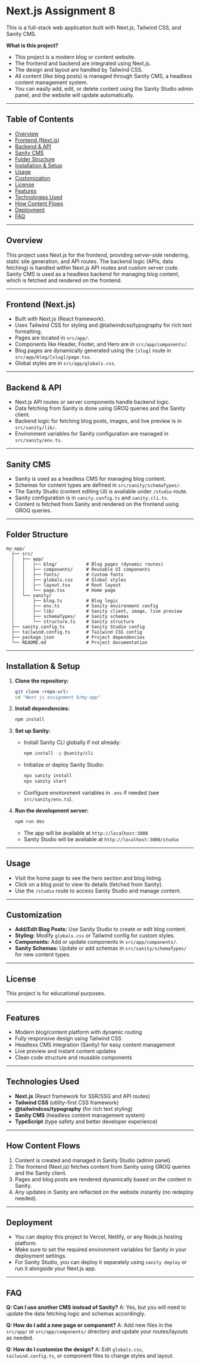 # Next.js Assignment 8

This is a full-stack web application built with Next.js, Tailwind CSS, and Sanity CMS.

**What is this project?**

- This project is a modern blog or content website.
- The frontend and backend are integrated using Next.js.
- The design and layout are handled by Tailwind CSS.
- All content (like blog posts) is managed through Sanity CMS, a headless content management system.
- You can easily add, edit, or delete content using the Sanity Studio admin panel, and the website will update automatically.

---

## Table of Contents
- [Overview](#overview)
- [Frontend (Next.js)](#frontend-nextjs)
- [Backend & API](#backend--api)
- [Sanity CMS](#sanity-cms)
- [Folder Structure](#folder-structure)
- [Installation & Setup](#installation--setup)
- [Usage](#usage)
- [Customization](#customization)
- [License](#license)
- [Features](#features)
- [Technologies Used](#technologies-used)
- [How Content Flows](#how-content-flows)
- [Deployment](#deployment)
- [FAQ](#faq)

---

## Overview
This project uses Next.js for the frontend, providing server-side rendering, static site generation, and API routes. The backend logic (APIs, data fetching) is handled within Next.js API routes and custom server code. Sanity CMS is used as a headless backend for managing blog content, which is fetched and rendered on the frontend.

---

## Frontend (Next.js)
- Built with Next.js (React framework).
- Uses Tailwind CSS for styling and @tailwindcss/typography for rich text formatting.
- Pages are located in `src/app/`.
- Components like Header, Footer, and Hero are in `src/app/components/`.
- Blog pages are dynamically generated using the `[slug]` route in `src/app/blog/[slug]/page.tsx`.
- Global styles are in `src/app/globals.css`.

---

## Backend & API
- Next.js API routes or server components handle backend logic.
- Data fetching from Sanity is done using GROQ queries and the Sanity client.
- Backend logic for fetching blog posts, images, and live preview is in `src/sanity/lib/`.
- Environment variables for Sanity configuration are managed in `src/sanity/env.ts`.

---

## Sanity CMS
- Sanity is used as a headless CMS for managing blog content.
- Schemas for content types are defined in `src/sanity/schemaTypes/`.
- The Sanity Studio (content editing UI) is available under `/studio` route.
- Sanity configuration is in `sanity.config.ts` and `sanity.cli.ts`.
- Content is fetched from Sanity and rendered on the frontend using GROQ queries.

---

## Folder Structure
```
my-app/
  ├── src/
  │   ├── app/
  │   │   ├── blog/           # Blog pages (dynamic routes)
  │   │   ├── components/     # Reusable UI components
  │   │   ├── fonts/          # Custom fonts
  │   │   ├── globals.css     # Global styles
  │   │   ├── layout.tsx      # Root layout
  │   │   └── page.tsx        # Home page
  │   └── sanity/
  │       ├── blog.ts         # Blog logic
  │       ├── env.ts          # Sanity environment config
  │       ├── lib/            # Sanity client, image, live preview
  │       ├── schemaTypes/    # Sanity schemas
  │       └── structure.ts    # Sanity structure
  ├── sanity.config.ts        # Sanity Studio config
  ├── tailwind.config.ts      # Tailwind CSS config
  ├── package.json            # Project dependencies
  └── README.md               # Project documentation
```

---

## Installation & Setup

1. **Clone the repository:**
   ```bash
   git clone <repo-url>
   cd "Next js assignment 8/my-app"
   ```

2. **Install dependencies:**
   ```bash
   npm install
   ```

3. **Set up Sanity:**
   - Install Sanity CLI globally if not already:
     ```bash
     npm install -g @sanity/cli
     ```
   - Initialize or deploy Sanity Studio:
     ```bash
     npx sanity install
     npx sanity start
     ```
   - Configure environment variables in `.env` if needed (see `src/sanity/env.ts`).

4. **Run the development server:**
   ```bash
   npm run dev
   ```
   - The app will be available at `http://localhost:3000`
   - Sanity Studio will be available at `http://localhost:3000/studio`

---

## Usage
- Visit the home page to see the hero section and blog listing.
- Click on a blog post to view its details (fetched from Sanity).
- Use the `/studio` route to access Sanity Studio and manage content.

---

## Customization
- **Add/Edit Blog Posts:** Use Sanity Studio to create or edit blog content.
- **Styling:** Modify `globals.css` or Tailwind config for custom styles.
- **Components:** Add or update components in `src/app/components/`.
- **Sanity Schemas:** Update or add schemas in `src/sanity/schemaTypes/` for new content types.

---

## License
This project is for educational purposes.

---

## Features
- Modern blog/content platform with dynamic routing
- Fully responsive design using Tailwind CSS
- Headless CMS integration (Sanity) for easy content management
- Live preview and instant content updates
- Clean code structure and reusable components

---

## Technologies Used
- **Next.js** (React framework for SSR/SSG and API routes)
- **Tailwind CSS** (utility-first CSS framework)
- **@tailwindcss/typography** (for rich text styling)
- **Sanity CMS** (headless content management system)
- **TypeScript** (type safety and better developer experience)

---

## How Content Flows
1. Content is created and managed in Sanity Studio (admin panel).
2. The frontend (Next.js) fetches content from Sanity using GROQ queries and the Sanity client.
3. Pages and blog posts are rendered dynamically based on the content in Sanity.
4. Any updates in Sanity are reflected on the website instantly (no redeploy needed).

---

## Deployment
- You can deploy this project to Vercel, Netlify, or any Node.js hosting platform.
- Make sure to set the required environment variables for Sanity in your deployment settings.
- For Sanity Studio, you can deploy it separately using `sanity deploy` or run it alongside your Next.js app.

---

## FAQ
**Q: Can I use another CMS instead of Sanity?**
A: Yes, but you will need to update the data fetching logic and schemas accordingly.

**Q: How do I add a new page or component?**
A: Add new files in the `src/app/` or `src/app/components/` directory and update your routes/layouts as needed.

**Q: How do I customize the design?**
A: Edit `globals.css`, `tailwind.config.ts`, or component files to change styles and layout.

